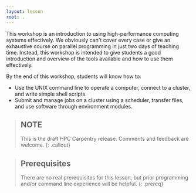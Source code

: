 ```yaml
---
layout: lesson
root: .
---
```


This workshop is an introduction to using high-performance computing systems effectively. We
obviously can't cover every case or give an exhaustive course on parallel programming in just two
days of teaching time. Instead, this workshop is intended to give students a good introduction and
overview of the tools available and how to use them effectively.

By the end of this workshop, students will know how to:

* Use the UNIX command line to operate a computer, connect to a cluster, and write simple shell
  scripts.
* Submit and manage jobs on a cluster using a scheduler, transfer files, and use software through
  environment modules.

> ## NOTE
>
> This is the draft HPC Carpentry release. Comments and feedback are welcome.
{: .callout}

> ## Prerequisites
>
> There are no real prerequisites for this lesson, but prior programming and/or command line
> experience will be helpful.
{: .prereq}

